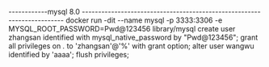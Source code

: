 ------------mysql 8.0 ------------------------------------------------------------------------
docker run -dit --name mysql -p 3333:3306 -e MYSQL_ROOT_PASSWORD=Pwd@123456 library/mysql 
create user zhangsan identified with mysql_native_password by "Pwd@123456";
grant all privileges on *.* to 'zhangsan'@'%' with grant option;
alter user wangwu identified by 'aaaa';
flush privileges;

